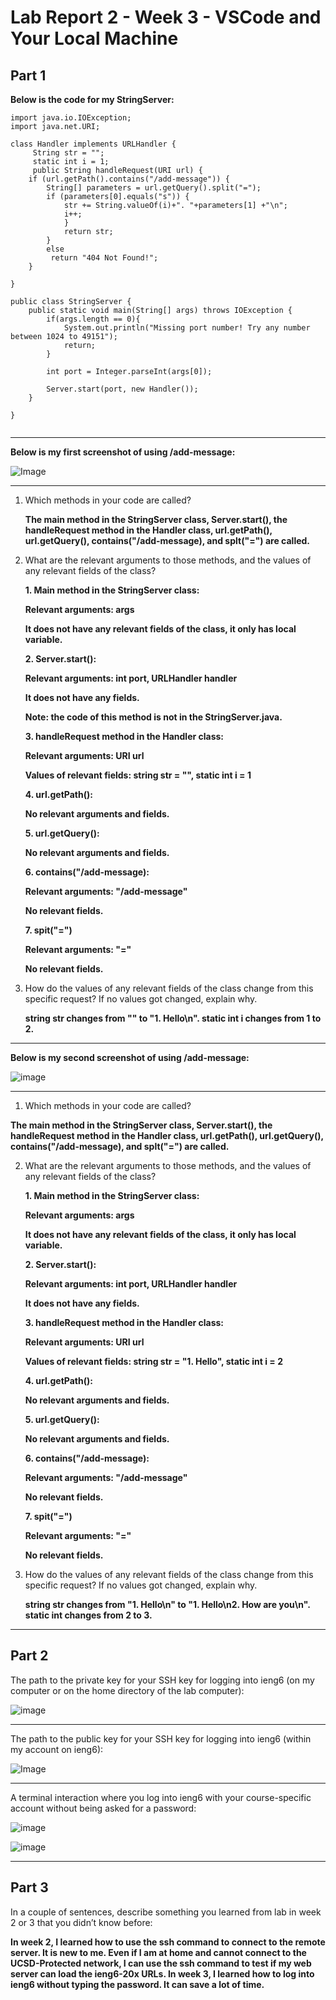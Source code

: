 # Lab Report 2 - Week 3 - VSCode and Your Local Machine
## Part 1
**Below is the code for my StringServer:**
```
import java.io.IOException;
import java.net.URI;

class Handler implements URLHandler {
     String str = "";
     static int i = 1;
     public String handleRequest(URI url) {
    if (url.getPath().contains("/add-message")) {
        String[] parameters = url.getQuery().split("=");
        if (parameters[0].equals("s")) {
            str += String.valueOf(i)+". "+parameters[1] +"\n";
            i++;
            }
            return str;
        }
        else
         return "404 Not Found!";
    }
        
}

public class StringServer {
    public static void main(String[] args) throws IOException {
        if(args.length == 0){
            System.out.println("Missing port number! Try any number between 1024 to 49151");
            return;
        }

        int port = Integer.parseInt(args[0]);

        Server.start(port, new Handler());
    }

}


```
---

**Below is my first screenshot of using /add-message:**

![Image](labreport2_screenshot1.png)

---

1. Which methods in your code are called?
   
   **The main method in the StringServer class, Server.start(), the handleRequest method in the Handler class, url.getPath(), url.getQuery(), contains("/add-message), and splt("=") are called.**

   
2. What are the relevant arguments to those methods, and the values of any relevant fields of the class?
   
   **1. Main method in the StringServer class:**
   
   **Relevant arguments: args**
   
   **It does not have any relevant fields of the class, it only has local variable.**

   **2. Server.start():**
   
   **Relevant arguments: int port, URLHandler handler**

   **It does not have any fields.**

   **Note: the code of this method is not in the StringServer.java.**

   **3. handleRequest method in the Handler class:**
   
   **Relevant arguments: URI url**
   
   **Values of relevant fields: string str = "", static int i = 1**

   **4. url.getPath():**

   **No relevant arguments and fields.**

   **5. url.getQuery():**

   **No relevant arguments and fields.**

   **6. contains("/add-message):**

   **Relevant arguments: "/add-message"**

   **No relevant fields.**

   **7. spit("=")**

   **Relevant arguments: "="**

   **No relevant fields.**

3. How do the values of any relevant fields of the class change from this specific request? If no values got changed, explain why.
   
   **string str changes from "" to "1. Hello\n". static int i changes from 1 to 2.**

---

**Below is my second screenshot of using /add-message:**

![image](labreport2_screenshot2.png)

---
1. Which methods in your code are called?
   
  **The main method in the StringServer class, Server.start(), the handleRequest method in the Handler class, url.getPath(), url.getQuery(), contains("/add-message), and splt("=") are called.**
  

2. What are the relevant arguments to those methods, and the values of any relevant fields of the class?
   
   **1. Main method in the StringServer class:**
   
   **Relevant arguments: args**
   
   **It does not have any relevant fields of the class, it only has local variable.**

   **2. Server.start():**
   
   **Relevant arguments: int port, URLHandler handler**

   **It does not have any fields.**

   **3. handleRequest method in the Handler class:**
   
   **Relevant arguments: URI url**
   
   **Values of relevant fields: string str = "1. Hello", static int i = 2**

   **4. url.getPath():**

   **No relevant arguments and fields.**

   **5. url.getQuery():**

   **No relevant arguments and fields.**

   **6. contains("/add-message):**

   **Relevant arguments: "/add-message"**

   **No relevant fields.**

   **7. spit("=")**

   **Relevant arguments: "="**

   **No relevant fields.**

3. How do the values of any relevant fields of the class change from this specific request? If no values got changed, explain why.
   
   **string str changes from "1. Hello\n" to "1. Hello\n2. How are you\n". static int changes from 2 to 3.**

---
## Part 2

The path to the private key for your SSH key for logging into ieng6 (on my computer or on the home directory of the lab computer):

![image](labreport2_path1.png)

---

The path to the public key for your SSH key for logging into ieng6 (within my account on ieng6):

![Image](labreport2_path2.png)

---

A terminal interaction where you log into ieng6 with your course-specific account without being asked for a password:

![image](labreport2_w1.png)

![image](labreport2_w2.png)

---

## Part 3

In a couple of sentences, describe something you learned from lab in week 2 or 3 that you didn’t know before:

**In week 2, I learned how to use the ssh command to connect to the remote server. It is new to me. Even if I am at home and cannot connect to the UCSD-Protected network, I can use the ssh command to test
if my web server can load the ieng6-20x URLs. In week 3, I learned how to log into ieng6 without typing the password. It can save a lot of time.**

